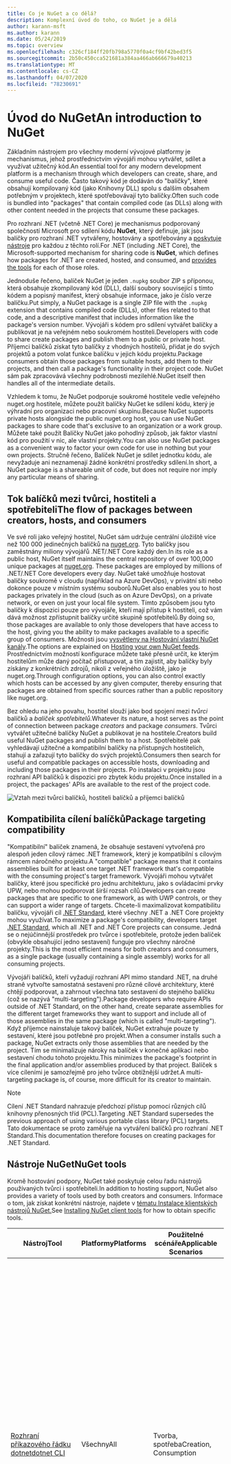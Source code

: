 ```yaml
---
title: Co je NuGet a co dělá?
description: Komplexní úvod do toho, co NuGet je a dělá
author: karann-msft
ms.author: karann
ms.date: 05/24/2019
ms.topic: overview
ms.openlocfilehash: c326cf184ff20fb798a5770f0a4cf9bf42bed3f5
ms.sourcegitcommit: 2b50c450cca521681a384aa466ab666679a40213
ms.translationtype: MT
ms.contentlocale: cs-CZ
ms.lasthandoff: 04/07/2020
ms.locfileid: "78230691"
---
```

# <a name="an-introduction-to-nuget"></a><span data-ttu-id="6b2f4-103">Úvod do NuGet</span><span class="sxs-lookup"><span data-stu-id="6b2f4-103">An introduction to NuGet</span></span>

<span data-ttu-id="6b2f4-104">Základním nástrojem pro všechny moderní vývojové platformy je mechanismus, jehož prostřednictvím vývojáři mohou vytvářet, sdílet a využívat užitečný kód.</span><span class="sxs-lookup"><span data-stu-id="6b2f4-104">An essential tool for any modern development platform is a mechanism through which developers can create, share, and consume useful code.</span></span> <span data-ttu-id="6b2f4-105">Často takový kód je dodáván do "balíčky", které obsahují kompilovaný kód (jako Knihovny DLL) spolu s dalším obsahem potřebným v projektech, které spotřebovávají tyto balíčky.</span><span class="sxs-lookup"><span data-stu-id="6b2f4-105">Often such code is bundled into "packages" that contain compiled code (as DLLs) along with other content needed in the projects that consume these packages.</span></span>

<span data-ttu-id="6b2f4-106">Pro rozhraní .NET (včetně .NET Core) je mechanismus podporovaný společností Microsoft pro sdílení kódu **NuGet**, který definuje, jak jsou balíčky pro rozhraní .NET vytvářeny, hostovány a spotřebovány a [poskytuje nástroje](install-nuget-client-tools.md) pro každou z těchto rolí.</span><span class="sxs-lookup"><span data-stu-id="6b2f4-106">For .NET (including .NET Core), the Microsoft-supported mechanism for sharing code is **NuGet**, which defines how packages for .NET are created, hosted, and consumed, and [provides the tools](install-nuget-client-tools.md) for each of those roles.</span></span>

<span data-ttu-id="6b2f4-107">Jednoduše řečeno, balíček NuGet je jeden `.nupkg` soubor ZIP s příponou, která obsahuje zkompilovaný kód (DLL), další soubory související s tímto kódem a popisný manifest, který obsahuje informace, jako je číslo verze balíčku.</span><span class="sxs-lookup"><span data-stu-id="6b2f4-107">Put simply, a NuGet package is a single ZIP file with the `.nupkg` extension that contains compiled code (DLLs), other files related to that code, and a descriptive manifest that includes information like the package's version number.</span></span> <span data-ttu-id="6b2f4-108">Vývojáři s kódem pro sdílení vytvářet balíčky a publikovat je na veřejném nebo soukromém hostiteli.</span><span class="sxs-lookup"><span data-stu-id="6b2f4-108">Developers with code to share create packages and publish them to a public or private host.</span></span> <span data-ttu-id="6b2f4-109">Příjemci balíčků získat tyto balíčky z vhodných hostitelů, přidat je do svých projektů a potom volat funkce balíčku v jejich kódu projektu.</span><span class="sxs-lookup"><span data-stu-id="6b2f4-109">Package consumers obtain those packages from suitable hosts, add them to their projects, and then call a package's functionality in their project code.</span></span> <span data-ttu-id="6b2f4-110">NuGet sám pak zpracovává všechny podrobnosti mezilehlé.</span><span class="sxs-lookup"><span data-stu-id="6b2f4-110">NuGet itself then handles all of the intermediate details.</span></span>

<span data-ttu-id="6b2f4-111">Vzhledem k tomu, že NuGet podporuje soukromé hostitele vedle veřejného nuget.org hostitele, můžete použít balíčky NuGet ke sdílení kódu, který je výhradní pro organizaci nebo pracovní skupinu.</span><span class="sxs-lookup"><span data-stu-id="6b2f4-111">Because NuGet supports private hosts alongside the public nuget.org host, you can use NuGet packages to share code that's exclusive to an organization or a work group.</span></span> <span data-ttu-id="6b2f4-112">Můžete také použít Balíčky NuGet jako pohodlný způsob, jak faktor vlastní kód pro použití v nic, ale vlastní projekty.</span><span class="sxs-lookup"><span data-stu-id="6b2f4-112">You can also use NuGet packages as a convenient way to factor your own code for use in nothing but your own projects.</span></span> <span data-ttu-id="6b2f4-113">Stručně řečeno, Balíček NuGet je sdílet jednotku kódu, ale nevyžaduje ani neznamenají žádné konkrétní prostředky sdílení.</span><span class="sxs-lookup"><span data-stu-id="6b2f4-113">In short, a NuGet package is a shareable unit of code, but does not require nor imply any particular means of sharing.</span></span>

## <a name="the-flow-of-packages-between-creators-hosts-and-consumers"></a><span data-ttu-id="6b2f4-114">Tok balíčků mezi tvůrci, hostiteli a spotřebiteli</span><span class="sxs-lookup"><span data-stu-id="6b2f4-114">The flow of packages between creators, hosts, and consumers</span></span>

<span data-ttu-id="6b2f4-115">Ve své roli jako veřejný hostitel, NuGet sám udržuje centrální úložiště více než 100 000 jedinečných balíčků na [nuget.org](https://www.nuget.org). Tyto balíčky jsou zaměstnány miliony vývojářů .NET/.NET Core každý den.</span><span class="sxs-lookup"><span data-stu-id="6b2f4-115">In its role as a public host, NuGet itself maintains the central repository of over 100,000 unique packages at [nuget.org](https://www.nuget.org). These packages are employed by millions of .NET/.NET Core developers every day.</span></span> <span data-ttu-id="6b2f4-116">NuGet také umožňuje hostovat balíčky soukromě v cloudu (například na Azure DevOps), v privátní síti nebo dokonce pouze v místním systému souborů.</span><span class="sxs-lookup"><span data-stu-id="6b2f4-116">NuGet also enables you to host packages privately in the cloud (such as on Azure DevOps), on a private network, or even on just your local file system.</span></span> <span data-ttu-id="6b2f4-117">Tímto způsobem jsou tyto balíčky k dispozici pouze pro vývojáře, kteří mají přístup k hostiteli, což vám dává možnost zpřístupnit balíčky určité skupině spotřebitelů.</span><span class="sxs-lookup"><span data-stu-id="6b2f4-117">By doing so, those packages are available to only those developers that have access to the host, giving you the ability to make packages available to a specific group of consumers.</span></span> <span data-ttu-id="6b2f4-118">Možnosti jsou [vysvětleny na Hostování vlastní NuGet kanály](hosting-packages/overview.md).</span><span class="sxs-lookup"><span data-stu-id="6b2f4-118">The options are explained on [Hosting your own NuGet feeds](hosting-packages/overview.md).</span></span> <span data-ttu-id="6b2f4-119">Prostřednictvím možností konfigurace můžete také přesně určit, ke kterým hostitelům může daný počítač přistupovat, a tím zajistit, aby balíčky byly získány z konkrétních zdrojů, nikoli z veřejného úložiště, jako je nuget.org.</span><span class="sxs-lookup"><span data-stu-id="6b2f4-119">Through configuration options, you can also control exactly which hosts can be accessed by any given computer, thereby ensuring that packages are obtained from specific sources rather than a public repository like nuget.org.</span></span>

<span data-ttu-id="6b2f4-120">Bez ohledu na jeho povahu, hostitel slouží jako bod spojení mezi *tvůrci* balíčků a *balíček spotřebitelů*.</span><span class="sxs-lookup"><span data-stu-id="6b2f4-120">Whatever its nature, a host serves as the point of connection between package *creators* and package *consumers*.</span></span> <span data-ttu-id="6b2f4-121">Tvůrci vytvářet užitečné balíčky NuGet a publikovat je na hostitele.</span><span class="sxs-lookup"><span data-stu-id="6b2f4-121">Creators build useful NuGet packages and publish them to a host.</span></span> <span data-ttu-id="6b2f4-122">Spotřebitelé pak vyhledávají užitečné a kompatibilní balíčky na přístupných hostitelích, stahují a zařazují tyto balíčky do svých projektů.</span><span class="sxs-lookup"><span data-stu-id="6b2f4-122">Consumers then search for useful and compatible packages on accessible hosts, downloading and including those packages in their projects.</span></span> <span data-ttu-id="6b2f4-123">Po instalaci v projektu jsou rozhraní API balíčků k dispozici pro zbytek kódu projektu.</span><span class="sxs-lookup"><span data-stu-id="6b2f4-123">Once installed in a project, the packages' APIs are available to the rest of the project code.</span></span>

![Vztah mezi tvůrci balíčků, hostiteli balíčků a příjemci balíčků](media/nuget-roles.png)

## <a name="package-targeting-compatibility"></a><span data-ttu-id="6b2f4-125">Kompatibilita cílení balíčků</span><span class="sxs-lookup"><span data-stu-id="6b2f4-125">Package targeting compatibility</span></span>

<span data-ttu-id="6b2f4-126">"Kompatibilní" balíček znamená, že obsahuje sestavení vytvořená pro alespoň jeden cílový rámec .NET framework, který je kompatibilní s cílovým rámcem náročného projektu.</span><span class="sxs-lookup"><span data-stu-id="6b2f4-126">A "compatible" package means that it contains assemblies built for at least one target .NET framework that's compatible with the consuming project's target framework.</span></span> <span data-ttu-id="6b2f4-127">Vývojáři mohou vytvářet balíčky, které jsou specifické pro jednu architekturu, jako s ovládacími prvky UPW, nebo mohou podporovat širší rozsah cílů.</span><span class="sxs-lookup"><span data-stu-id="6b2f4-127">Developers can create packages that are specific to one framework, as with UWP controls, or they can support a wider range of targets.</span></span> <span data-ttu-id="6b2f4-128">Chcete-li maximalizovat kompatibilitu balíčku, vývojáři cíl [.NET Standard](/dotnet/standard/net-standard), které všechny .NET a .NET Core projekty mohou využívat.</span><span class="sxs-lookup"><span data-stu-id="6b2f4-128">To maximize a package's compatibility, developers target [.NET Standard](/dotnet/standard/net-standard), which all .NET and .NET Core projects can consume.</span></span> <span data-ttu-id="6b2f4-129">Jedná se o nejúčinnější prostředek pro tvůrce i spotřebitele, protože jeden balíček (obvykle obsahující jedno sestavení) funguje pro všechny náročné projekty.</span><span class="sxs-lookup"><span data-stu-id="6b2f4-129">This is the most efficient means for both creators and consumers, as a single package (usually containing a single assembly) works for all consuming projects.</span></span>

<span data-ttu-id="6b2f4-130">Vývojáři balíčků, kteří vyžadují rozhraní API mimo standard .NET, na druhé straně vytvořte samostatná sestavení pro různé cílové architektury, které chtějí podporovat, a zahrnout všechna tato sestavení do stejného balíčku (což se nazývá "multi-targeting").</span><span class="sxs-lookup"><span data-stu-id="6b2f4-130">Package developers who require APIs outside of .NET Standard, on the other hand, create separate assemblies for the different target frameworks they want to support and include all of those assemblies in the same package (which is called "multi-targeting").</span></span> <span data-ttu-id="6b2f4-131">Když příjemce nainstaluje takový balíček, NuGet extrahuje pouze ty sestavení, které jsou potřebné pro projekt.</span><span class="sxs-lookup"><span data-stu-id="6b2f4-131">When a consumer installs such a package, NuGet extracts only those assemblies that are needed by the project.</span></span> <span data-ttu-id="6b2f4-132">Tím se minimalizuje nároky na balíček v konečné aplikaci nebo sestavení chodu tohoto projektu.</span><span class="sxs-lookup"><span data-stu-id="6b2f4-132">This minimizes the package's footprint in the final application and/or assemblies produced by that project.</span></span> <span data-ttu-id="6b2f4-133">Balíček s více cíleními je samozřejmě pro jeho tvůrce obtížnější udržet.</span><span class="sxs-lookup"><span data-stu-id="6b2f4-133">A multi-targeting package is, of course, more difficult for its creator to maintain.</span></span>

> [!Note]
> <span data-ttu-id="6b2f4-134">Cílení .NET Standard nahrazuje předchozí přístup pomocí různých cílů knihovny přenosných tříd (PCL).</span><span class="sxs-lookup"><span data-stu-id="6b2f4-134">Targeting .NET Standard supersedes the previous approach of using various portable class library (PCL) targets.</span></span> <span data-ttu-id="6b2f4-135">Tato dokumentace se proto zaměřuje na vytváření balíčků pro rozhraní .NET Standard.</span><span class="sxs-lookup"><span data-stu-id="6b2f4-135">This documentation therefore focuses on creating packages for .NET Standard.</span></span>

## <a name="nuget-tools"></a><span data-ttu-id="6b2f4-136">Nástroje NuGet</span><span class="sxs-lookup"><span data-stu-id="6b2f4-136">NuGet tools</span></span>

<span data-ttu-id="6b2f4-137">Kromě hostování podpory, NuGet také poskytuje celou řadu nástrojů používaných tvůrci i spotřebiteli.</span><span class="sxs-lookup"><span data-stu-id="6b2f4-137">In addition to hosting support, NuGet also provides a variety of tools used by both creators and consumers.</span></span> <span data-ttu-id="6b2f4-138">Informace o tom, jak získat konkrétní nástroje, najdete v [tématu Instalace klientských nástrojů NuGet.](install-nuget-client-tools.md)</span><span class="sxs-lookup"><span data-stu-id="6b2f4-138">See [Installing NuGet client tools](install-nuget-client-tools.md) for how to obtain specific tools.</span></span>

| <span data-ttu-id="6b2f4-139">Nástroj</span><span class="sxs-lookup"><span data-stu-id="6b2f4-139">Tool</span></span> | <span data-ttu-id="6b2f4-140">Platformy</span><span class="sxs-lookup"><span data-stu-id="6b2f4-140">Platforms</span></span> | <span data-ttu-id="6b2f4-141">Použitelné scénáře</span><span class="sxs-lookup"><span data-stu-id="6b2f4-141">Applicable Scenarios</span></span> | <span data-ttu-id="6b2f4-142">Popis</span><span class="sxs-lookup"><span data-stu-id="6b2f4-142">Description</span></span> |
| --- | --- | --- | --- |
| [<span data-ttu-id="6b2f4-143">Rozhraní příkazového řádku dotnet</span><span class="sxs-lookup"><span data-stu-id="6b2f4-143">dotnet CLI</span></span>](consume-packages/install-use-packages-dotnet-cli.md) | <span data-ttu-id="6b2f4-144">Všechny</span><span class="sxs-lookup"><span data-stu-id="6b2f4-144">All</span></span> | <span data-ttu-id="6b2f4-145">Tvorba, spotřeba</span><span class="sxs-lookup"><span data-stu-id="6b2f4-145">Creation, Consumption</span></span> | <span data-ttu-id="6b2f4-146">Nástroj rozhraní CLI pro knihovny .NET Core a .NET Standard a pro projekty ve stylu sady SDK, které cílí na rozhraní .NET Framework (viz [atribut SDK).](/dotnet/core/tools/csproj#additions)</span><span class="sxs-lookup"><span data-stu-id="6b2f4-146">CLI tool for .NET Core and .NET Standard libraries, and for SDK-style projects that target .NET Framework (see [SDK attribute](/dotnet/core/tools/csproj#additions)).</span></span> <span data-ttu-id="6b2f4-147">Poskytuje určité funkce rozhraní NGet CLI přímo v rámci řetězce nástrojů .NET Core.</span><span class="sxs-lookup"><span data-stu-id="6b2f4-147">Provides certain NuGet CLI capabilities directly within the .NET Core tool chain.</span></span> <span data-ttu-id="6b2f4-148">Stejně `nuget.exe` jako u rozhraní se kontinua, rozhraní se kontinuu dotnet CLI nepracuje s projekty sady Visual Studio.</span><span class="sxs-lookup"><span data-stu-id="6b2f4-148">As with the `nuget.exe` CLI, the dotnet CLI does not interact with Visual Studio projects.</span></span> |
| [<span data-ttu-id="6b2f4-149">Rozhraní příkazového řádku nuget.exe</span><span class="sxs-lookup"><span data-stu-id="6b2f4-149">nuget.exe CLI</span></span>](consume-packages/install-use-packages-nuget-cli.md) | <span data-ttu-id="6b2f4-150">Všechny</span><span class="sxs-lookup"><span data-stu-id="6b2f4-150">All</span></span> | <span data-ttu-id="6b2f4-151">Tvorba, spotřeba</span><span class="sxs-lookup"><span data-stu-id="6b2f4-151">Creation, Consumption</span></span> | <span data-ttu-id="6b2f4-152">Nástroj rozhraní CLI pro knihovny rozhraní .NET Framework a projekty, které nejsou ve stylu sady SDK a které cílí na knihovny .NET Standard.</span><span class="sxs-lookup"><span data-stu-id="6b2f4-152">CLI tool for .NET Framework libraries and non-SDK-style projects that target .NET Standard libraries.</span></span> <span data-ttu-id="6b2f4-153">Poskytuje všechny funkce NuGet, s některými příkazy, které se vztahují konkrétně na tvůrce balíčků, některé platí pouze pro spotřebitele a jiné platí pro oba.</span><span class="sxs-lookup"><span data-stu-id="6b2f4-153">Provides all NuGet capabilities, with some commands applying specifically to package creators, some applying only to consumers, and others applying to both.</span></span> <span data-ttu-id="6b2f4-154">Například tvůrci balíčků `nuget pack` používají příkaz k vytvoření balíčku z různých sestavení `nuget install` a souvisejících souborů, spotřebitelé balíčků `nuget config` používají k zahrnutí balíčků do složky projektu a všichni používají k nastavení konfiguračních proměnných NuGet.</span><span class="sxs-lookup"><span data-stu-id="6b2f4-154">For example, package creators use the `nuget pack` command to create a package from various assemblies and related files, package consumers use `nuget install` to include packages in a project folder, and everyone uses `nuget config` to set NuGet configuration variables.</span></span> <span data-ttu-id="6b2f4-155">Jako nástroj bez ohledu na platformu NuGet CLI nepracuje s projekty sady Visual Studio.</span><span class="sxs-lookup"><span data-stu-id="6b2f4-155">As a platform-agnostic tool, the NuGet CLI does not interact with Visual Studio projects.</span></span> |
| [<span data-ttu-id="6b2f4-156">Konzola Správce balíčků</span><span class="sxs-lookup"><span data-stu-id="6b2f4-156">Package Manager Console</span></span>](consume-packages/install-use-packages-powershell.md) | <span data-ttu-id="6b2f4-157">Visual Studio ve Windows</span><span class="sxs-lookup"><span data-stu-id="6b2f4-157">Visual Studio on Windows</span></span> | <span data-ttu-id="6b2f4-158">Využití</span><span class="sxs-lookup"><span data-stu-id="6b2f4-158">Consumption</span></span> | <span data-ttu-id="6b2f4-159">Poskytuje [příkazy prostředí PowerShell](reference/Powershell-Reference.md) pro instalaci a správu balíčků v projektech sady Visual Studio.</span><span class="sxs-lookup"><span data-stu-id="6b2f4-159">Provides [PowerShell commands](reference/Powershell-Reference.md) for installing and managing packages in Visual Studio projects.</span></span> |
| [<span data-ttu-id="6b2f4-160">Uživatelské rozhraní Správce balíčků</span><span class="sxs-lookup"><span data-stu-id="6b2f4-160">Package Manager UI</span></span>](consume-packages/install-use-packages-visual-studio.md) | <span data-ttu-id="6b2f4-161">Visual Studio ve Windows</span><span class="sxs-lookup"><span data-stu-id="6b2f4-161">Visual Studio on Windows</span></span> | <span data-ttu-id="6b2f4-162">Využití</span><span class="sxs-lookup"><span data-stu-id="6b2f4-162">Consumption</span></span> | <span data-ttu-id="6b2f4-163">Poskytuje snadno použitelné unové pole pro instalaci a správu balíčků v projektech sady Visual Studio.</span><span class="sxs-lookup"><span data-stu-id="6b2f4-163">Provides an easy-to-use UI for installing and managing packages in Visual Studio projects.</span></span> |
| [<span data-ttu-id="6b2f4-164">Správa nugetu ui</span><span class="sxs-lookup"><span data-stu-id="6b2f4-164">Manage NuGet UI</span></span>](/visualstudio/mac/nuget-walkthrough) | <span data-ttu-id="6b2f4-165">Visual Studio for Mac</span><span class="sxs-lookup"><span data-stu-id="6b2f4-165">Visual Studio for Mac</span></span> | <span data-ttu-id="6b2f4-166">Využití</span><span class="sxs-lookup"><span data-stu-id="6b2f4-166">Consumption</span></span> | <span data-ttu-id="6b2f4-167">Poskytněte snadno použitelné ui pro instalaci a správu balíčků v projektech Visual Studia for Mac.</span><span class="sxs-lookup"><span data-stu-id="6b2f4-167">Provide an easy-to-use UI for installing and managing packages in Visual Studio for Mac projects.</span></span> |
| [<span data-ttu-id="6b2f4-168">MSBuild</span><span class="sxs-lookup"><span data-stu-id="6b2f4-168">MSBuild</span></span>](reference/msbuild-targets.md) | <span data-ttu-id="6b2f4-169">Windows</span><span class="sxs-lookup"><span data-stu-id="6b2f4-169">Windows</span></span> | <span data-ttu-id="6b2f4-170">Tvorba, spotřeba</span><span class="sxs-lookup"><span data-stu-id="6b2f4-170">Creation, Consumption</span></span> | <span data-ttu-id="6b2f4-171">Poskytuje možnost vytvářet balíčky a obnovovat balíčky používané v projektu přímo prostřednictvím řetězce nástrojů MSBuild.</span><span class="sxs-lookup"><span data-stu-id="6b2f4-171">Provides the ability to create packages and restore packages used in a project directly through the MSBuild tool chain.</span></span> |

<span data-ttu-id="6b2f4-172">Jak můžete vidět, nástroje NuGet, se kterými pracujete, do značné míry závisí na tom, jestli vytváříte, konzumujete nebo publikujete balíčky, a na platformě, na které pracujete.</span><span class="sxs-lookup"><span data-stu-id="6b2f4-172">As you can see, the NuGet tools you work with depend greatly on whether you're creating, consuming, or publishing packages, and the platform on which you're working.</span></span> <span data-ttu-id="6b2f4-173">Tvůrce balíčků jsou obvykle také spotřebitelé, protože sestavení na vrcholu funkce, která existuje v jiných balíčcích NuGet.</span><span class="sxs-lookup"><span data-stu-id="6b2f4-173">Package creators are typically also consumers, as they build on top of functionality that exists in other NuGet packages.</span></span> <span data-ttu-id="6b2f4-174">A tyto balíčky, samozřejmě, může zase záviset na dalších.</span><span class="sxs-lookup"><span data-stu-id="6b2f4-174">And those packages, of course, may in turn depend on still others.</span></span>

<span data-ttu-id="6b2f4-175">Další informace získáte od článků [pro vytvoření balíčku](create-packages/Overview-and-Workflow.md) a [pracovního postupu spotřebou balíčků.](consume-packages/Overview-and-Workflow.md)</span><span class="sxs-lookup"><span data-stu-id="6b2f4-175">For more information, start with the [Package creation workflow](create-packages/Overview-and-Workflow.md) and [Package consumption workflow](consume-packages/Overview-and-Workflow.md) articles.</span></span>

## <a name="managing-dependencies"></a><span data-ttu-id="6b2f4-176">Správa závislostí</span><span class="sxs-lookup"><span data-stu-id="6b2f4-176">Managing dependencies</span></span>

<span data-ttu-id="6b2f4-177">Schopnost snadno stavět na práci ostatních je jednou z nejvýkonnějších funkcí systému správy balíčků.</span><span class="sxs-lookup"><span data-stu-id="6b2f4-177">The ability to easily build on the work of others is one of most powerful features of a package management system.</span></span> <span data-ttu-id="6b2f4-178">V souladu s tím, hodně z toho, co NuGet dělá je správa stromu závislostí nebo "graf" jménem projektu.</span><span class="sxs-lookup"><span data-stu-id="6b2f4-178">Accordingly, much of what NuGet does is managing that dependency tree or "graph" on behalf of a project.</span></span> <span data-ttu-id="6b2f4-179">Jednoduše řečeno, stačí se zabývat těmi balíčky, které přímo používáte v projektu.</span><span class="sxs-lookup"><span data-stu-id="6b2f4-179">Simply said, you need only concern yourself with those packages that you're directly using in a project.</span></span> <span data-ttu-id="6b2f4-180">Pokud některý z těchto balíčků sami využívat jiné balíčky (což může zase využívat další), NuGet se postará o všechny tyto závislosti nižší úrovně.</span><span class="sxs-lookup"><span data-stu-id="6b2f4-180">If any of those packages themselves consume other packages (which can, in turn, consume still others), NuGet takes care of all those down-level dependencies.</span></span>

<span data-ttu-id="6b2f4-181">Následující obrázek znázorňuje projekt, který závisí na pěti balíčcích, které zase závisí na řadě dalších.</span><span class="sxs-lookup"><span data-stu-id="6b2f4-181">The following image shows a project that depends on five packages, which in turn depend on a number of others.</span></span>

![Příklad nugetového grafu závislostí pro projekt .NET](media/dependency-graph.png)

<span data-ttu-id="6b2f4-183">Všimněte si, že některé balíčky se zobrazí vícekrát v grafu závislostí.</span><span class="sxs-lookup"><span data-stu-id="6b2f4-183">Notice that some packages appear multiple times in the dependency graph.</span></span> <span data-ttu-id="6b2f4-184">Například existují tři různí příjemci balíčku B a každý spotřebitel může také zadat jinou verzi pro tento balíček (není zobrazeno).</span><span class="sxs-lookup"><span data-stu-id="6b2f4-184">For example, there are three different consumers of package B, and each consumer might also specify a different version for that package (not shown).</span></span> <span data-ttu-id="6b2f4-185">To je běžný jev, zejména pro široce používané balíčky.</span><span class="sxs-lookup"><span data-stu-id="6b2f4-185">This is a common occurrence, especially for widely-used packages.</span></span> <span data-ttu-id="6b2f4-186">NuGet naštěstí provádí všechny tvrdé práce přesně určit, která verze balíčku B splňuje všechny spotřebitele.</span><span class="sxs-lookup"><span data-stu-id="6b2f4-186">NuGet fortunately does all the hard work to determine exactly which version of package B satisfies all consumers.</span></span> <span data-ttu-id="6b2f4-187">NuGet pak dělá totéž pro všechny ostatní balíčky, bez ohledu na to, jak hluboko závislost grafu.</span><span class="sxs-lookup"><span data-stu-id="6b2f4-187">NuGet then does the same for all other packages, no matter how deep the dependency graph.</span></span>

<span data-ttu-id="6b2f4-188">Další podrobnosti o tom, jak NuGet provádí tuto službu, naleznete [v tématu Překlad závislostí](concepts/dependency-resolution.md).</span><span class="sxs-lookup"><span data-stu-id="6b2f4-188">For more details on how NuGet performs this service, see [Dependency resolution](concepts/dependency-resolution.md).</span></span>

## <a name="tracking-references-and-restoring-packages"></a><span data-ttu-id="6b2f4-189">Sledování odkazů a obnovení balíčků</span><span class="sxs-lookup"><span data-stu-id="6b2f4-189">Tracking references and restoring packages</span></span>

<span data-ttu-id="6b2f4-190">Vzhledem k tomu, že projekty lze snadno pohybovat mezi vývojářské počítače, úložiště správy zdrojového kódu, sestavení serverů a tak dále, je velmi nepraktické zachovat binární sestavení balíčků NuGet přímo vázána na projekt.</span><span class="sxs-lookup"><span data-stu-id="6b2f4-190">Because projects can easily move between developer computers, source control repositories, build servers, and so forth, it's highly impractical to keep the binary assemblies of NuGet packages directly bound to a project.</span></span> <span data-ttu-id="6b2f4-191">Tím by se každá kopie projektu zbytečně nafoukla (a tím i plýtvání prostorem v úložištích správy zdrojového kódu).</span><span class="sxs-lookup"><span data-stu-id="6b2f4-191">Doing so would make each copy of the project unnecessarily bloated (and thereby waste space in source control repositories).</span></span> <span data-ttu-id="6b2f4-192">To by také velmi obtížné aktualizovat binární soubory balíčku na novější verze jako aktualizace by musely být použity ve všech kopiích projektu.</span><span class="sxs-lookup"><span data-stu-id="6b2f4-192">It would also make it very difficult to update package binaries to newer versions as updates would have to be applied across all copies of the project.</span></span>

<span data-ttu-id="6b2f4-193">NuGet místo toho udržuje jednoduchý referenční seznam balíčků, na kterých závisí projekt, včetně závislostí na nejvyšší i nižší úrovni.</span><span class="sxs-lookup"><span data-stu-id="6b2f4-193">NuGet instead maintains a simple reference list of the packages upon which a project depends, including both top-level and down-level dependencies.</span></span> <span data-ttu-id="6b2f4-194">To znamená, že při každé instalaci balíčku z některého hostitele do projektu, NuGet zaznamenává identifikátor balíčku a číslo verze v seznamu odkazů.</span><span class="sxs-lookup"><span data-stu-id="6b2f4-194">That is, whenever you install a package from some host into a project, NuGet records the package identifier and version number in the reference list.</span></span> <span data-ttu-id="6b2f4-195">(Odinstalování balíčku, samozřejmě, odstraní ze seznamu.) NuGet pak poskytuje prostředky k obnovení všech odkazovaných balíčků na vyžádání, jak je popsáno na [package restore](consume-packages/package-restore.md).</span><span class="sxs-lookup"><span data-stu-id="6b2f4-195">(Uninstalling a package, of course, removes it from the list.) NuGet then provides a means to restore all referenced packages upon request, as described on [Package restore](consume-packages/package-restore.md).</span></span>

![Seznam odkazů NuGet je vytvořen při instalaci balíčku a lze jej použít k obnovení balíčků jinde](media/nuget-restore.png)

<span data-ttu-id="6b2f4-197">Pouze seznam odkazů NuGet pak můžete&mdash;přeinstalovat, který *je, obnovit*&mdash;všechny tyto balíčky z veřejných nebo soukromých hostitelů v pozdější době.</span><span class="sxs-lookup"><span data-stu-id="6b2f4-197">With only the reference list, NuGet can then reinstall&mdash;that is, *restore*&mdash;all of those packages from public and/or private hosts at any later time.</span></span> <span data-ttu-id="6b2f4-198">Při posunutí projektu ke správě zdrojového kódu nebo jeho sdílení jiným způsobem zahrnete pouze seznam odkazů a vyloučíte všechny binární soubory balíčků (viz [Balíčky a správa zdrojového kódu](consume-packages/packages-and-source-control.md).)</span><span class="sxs-lookup"><span data-stu-id="6b2f4-198">When committing a project to source control, or sharing it in some other way, you include only the reference list and exclude any package binaries (see [Packages and source control](consume-packages/packages-and-source-control.md).)</span></span>

<span data-ttu-id="6b2f4-199">Počítač, který obdrží projekt, jako je například sestavení serveru získání kopie projektu jako součást systému automatického nasazení, jednoduše požádá NuGet obnovit závislosti, kdykoli jsou potřeba.</span><span class="sxs-lookup"><span data-stu-id="6b2f4-199">The computer that receives a project, such as a build server obtaining a copy of the project as part of an automated deployment system, simply asks NuGet to restore dependencies whenever they're needed.</span></span> <span data-ttu-id="6b2f4-200">Sestavení systémů, jako je Azure DevOps poskytují "NuGet obnovení" kroky pro tento přesný účel.</span><span class="sxs-lookup"><span data-stu-id="6b2f4-200">Build systems like Azure DevOps provide "NuGet restore" steps for this exact purpose.</span></span> <span data-ttu-id="6b2f4-201">Podobně když vývojáři získat kopii projektu (jako při klonování úložiště), `nuget restore` mohou vyvolat příkaz `dotnet restore` jako (NuGet CLI), (dotnet CLI) nebo `Install-Package` (Konzola správce balíčků) získat všechny potřebné balíčky.</span><span class="sxs-lookup"><span data-stu-id="6b2f4-201">Similarly, when developers obtain a copy of a project (as when cloning a repository), they can invoke command like `nuget restore` (NuGet CLI), `dotnet restore` (dotnet CLI), or `Install-Package` (Package Manager Console) to obtain all the necessary packages.</span></span> <span data-ttu-id="6b2f4-202">Visual Studio, pro jeho část automaticky obnoví balíčky při vytváření projektu (za předpokladu, že automatické obnovení je povoleno, jak je popsáno na [obnovení balíčku).](consume-packages/package-restore.md)</span><span class="sxs-lookup"><span data-stu-id="6b2f4-202">Visual Studio, for its part, automatically restores packages when building a project (provided that automatic restore is enabled, as described on [Package restore](consume-packages/package-restore.md)).</span></span>

<span data-ttu-id="6b2f4-203">Je zřejmé, že primární role NuGet, pokud se jedná o vývojáře, udržuje tento seznam odkazů jménem vašeho projektu a poskytuje prostředky k efektivnímu obnovení (a aktualizaci) těchto odkazovaných balíčků.</span><span class="sxs-lookup"><span data-stu-id="6b2f4-203">Clearly, then, NuGet's primary role where developers are concerned is maintaining that reference list on behalf of your project and providing the means to efficiently restore (and update) those referenced packages.</span></span> <span data-ttu-id="6b2f4-204">Tento seznam je udržován v jednom ze dvou *formátů správy balíčků*, jak se nazývají:</span><span class="sxs-lookup"><span data-stu-id="6b2f4-204">This list is maintained in one of two *package management formats*, as they're called:</span></span>

- <span data-ttu-id="6b2f4-205">[PackageReference](consume-packages/package-references-in-project-files.md) (nebo "odkazy na balíčky v souborech projektu") | *(NuGet 4,0+)* Udržuje seznam závislostí nejvyšší úrovně projektu přímo v souboru projektu, takže není potřeba žádný samostatný soubor.</span><span class="sxs-lookup"><span data-stu-id="6b2f4-205">[PackageReference](consume-packages/package-references-in-project-files.md) (or "package references in project files") | *(NuGet 4.0+)* Maintains a list of a project's top-level dependencies directly within the project file, so no separate file is needed.</span></span> <span data-ttu-id="6b2f4-206">Přidružený soubor `obj/project.assets.json`, je dynamicky generován pro správu grafu celkových závislostí balíčků, které projekt používá spolu se všemi závislostmi nižší úrovně.</span><span class="sxs-lookup"><span data-stu-id="6b2f4-206">An associated file, `obj/project.assets.json`, is dynamically generated to manage the overall dependency graph of the packages that a project uses along with all down-level dependencies.</span></span> <span data-ttu-id="6b2f4-207">PackageReference je vždy používán projekty .NET Core.</span><span class="sxs-lookup"><span data-stu-id="6b2f4-207">PackageReference is always used by .NET Core projects.</span></span>

- <span data-ttu-id="6b2f4-208">[`packages.config`](reference/packages-config.md): *(NuGet 1.0+)* Soubor XML, který udržuje plochý seznam všech závislostí v projektu, včetně závislostí jiných nainstalovaných balíčků.</span><span class="sxs-lookup"><span data-stu-id="6b2f4-208">[`packages.config`](reference/packages-config.md): *(NuGet 1.0+)* An XML file that maintains a flat list of all dependencies in the project, including the dependencies of other installed packages.</span></span> <span data-ttu-id="6b2f4-209">Nainstalované nebo obnovené balíčky `packages` jsou uloženy ve složce.</span><span class="sxs-lookup"><span data-stu-id="6b2f4-209">Installed or restored packages are stored in a `packages` folder.</span></span>

<span data-ttu-id="6b2f4-210">Formát správy balíčků se používá v daném projektu závisí na typu projektu a dostupné verze NuGet (a/nebo Visual Studio).</span><span class="sxs-lookup"><span data-stu-id="6b2f4-210">Which package management format is employed in any given project depends on the project type, and the available version of NuGet (and/or Visual Studio).</span></span> <span data-ttu-id="6b2f4-211">Chcete-li zkontrolovat, jaký formát `packages.config` se používá, jednoduše se podívejte do kořenového adresáře projektu po instalaci prvního balíčku.</span><span class="sxs-lookup"><span data-stu-id="6b2f4-211">To check what format is being used, simply look for `packages.config` in the project root after installing your first package.</span></span> <span data-ttu-id="6b2f4-212">Pokud tento soubor nemáte, vyhledejte v souboru \<projektu\> přímo element PackageReference.</span><span class="sxs-lookup"><span data-stu-id="6b2f4-212">If you don't have that file, look in the project file directly for a \<PackageReference\> element.</span></span>

<span data-ttu-id="6b2f4-213">Pokud máte na výběr, doporučujeme použít PackageReference.</span><span class="sxs-lookup"><span data-stu-id="6b2f4-213">When you have a choice, we recommend using PackageReference.</span></span> <span data-ttu-id="6b2f4-214">`packages.config`je udržována pro starší účely a již není v aktivním vývoji.</span><span class="sxs-lookup"><span data-stu-id="6b2f4-214">`packages.config` is maintained for legacy purposes and is no longer under active development.</span></span>

> [!Tip]
> <span data-ttu-id="6b2f4-215">Různé `nuget.exe` příkazy příkazu `nuget install`příkazu příkazu příkazu příkazu , jako je například , nepřidávají balíček automaticky do seznamu odkazů.</span><span class="sxs-lookup"><span data-stu-id="6b2f4-215">Various `nuget.exe` CLI commands, like `nuget install`, do not automatically add the package to the reference list.</span></span> <span data-ttu-id="6b2f4-216">Seznam je aktualizován při instalaci balíčku se Správcem balíčků sady Visual `dotnet.exe` Studio (UI nebo Console) a s cli.</span><span class="sxs-lookup"><span data-stu-id="6b2f4-216">The list is updated when installing a package with the Visual Studio Package Manager (UI or Console), and with `dotnet.exe` CLI.</span></span>

## <a name="what-else-does-nuget-do"></a><span data-ttu-id="6b2f4-217">Co dalšího nuget dělá?</span><span class="sxs-lookup"><span data-stu-id="6b2f4-217">What else does NuGet do?</span></span>

<span data-ttu-id="6b2f4-218">Zatím jste se naučili následující charakteristiky NuGet:</span><span class="sxs-lookup"><span data-stu-id="6b2f4-218">So far you've learned the following characteristics of NuGet:</span></span>

- <span data-ttu-id="6b2f4-219">NuGet poskytuje centrální nuget.org úložiště s podporou pro soukromý hosting.</span><span class="sxs-lookup"><span data-stu-id="6b2f4-219">NuGet provides the central nuget.org repository with support for private hosting.</span></span>
- <span data-ttu-id="6b2f4-220">NuGet poskytuje nástroje, které vývojáři potřebují pro vytváření, publikování a využívání balíčků.</span><span class="sxs-lookup"><span data-stu-id="6b2f4-220">NuGet provides the tools developers need for creating, publishing, and consuming packages.</span></span>
- <span data-ttu-id="6b2f4-221">A co je nejdůležitější, NuGet udržuje referenční seznam balíčků používaných v projektu a schopnost obnovit a aktualizovat tyto balíčky z tohoto seznamu.</span><span class="sxs-lookup"><span data-stu-id="6b2f4-221">Most importantly, NuGet maintains a reference list of packages used in a project and the ability to restore and update those packages from that list.</span></span>

<span data-ttu-id="6b2f4-222">Chcete-li tyto procesy pracovat efektivně, NuGet provede některé optimalizace na pozadí.</span><span class="sxs-lookup"><span data-stu-id="6b2f4-222">To make these processes work efficiently, NuGet does some behind-the-scenes optimizations.</span></span> <span data-ttu-id="6b2f4-223">N. Get zejména spravuje mezipaměť balíčků a složku globálních balíčků pro instalaci a přeinstalaci zástupců.</span><span class="sxs-lookup"><span data-stu-id="6b2f4-223">Most notably, NuGet manages a package cache and a global packages folder to shortcut installation and reinstallation.</span></span> <span data-ttu-id="6b2f4-224">Mezipaměť zabraňuje stahování balíčku, který již byl v počítači nainstalován.</span><span class="sxs-lookup"><span data-stu-id="6b2f4-224">The cache avoids downloading a package that's already been installed on the machine.</span></span> <span data-ttu-id="6b2f4-225">Složka globální balíčky umožňuje více projektů sdílet stejný nainstalovaný balíček, čímž se sníží celkové nároky NuGet v počítači.</span><span class="sxs-lookup"><span data-stu-id="6b2f4-225">The global packages folder allows multiple projects to share the same installed package, thereby reducing NuGet's overall footprint on the computer.</span></span> <span data-ttu-id="6b2f4-226">Složka mezipaměti a globální balíčky jsou také velmi užitečné, když často obnovujete větší počet balíčků, jako na serveru sestavení.</span><span class="sxs-lookup"><span data-stu-id="6b2f4-226">The cache and global packages folder are also very helpful when you're frequently restoring a larger number of packages, as on a build server.</span></span> <span data-ttu-id="6b2f4-227">Další podrobnosti o těchto mechanismech naleznete [v tématu Správa globálních balíčků a složek mezipaměti](consume-packages/managing-the-global-packages-and-cache-folders.md).</span><span class="sxs-lookup"><span data-stu-id="6b2f4-227">For more details on these mechanisms, see [Managing the global packages and cache folders](consume-packages/managing-the-global-packages-and-cache-folders.md).</span></span>

<span data-ttu-id="6b2f4-228">V rámci jednotlivého projektu NuGet spravuje celkový graf závislostí, který opět zahrnuje řešení více odkazů na různé verze stejného balíčku.</span><span class="sxs-lookup"><span data-stu-id="6b2f4-228">Within an individual project, NuGet manages the overall dependency graph, which again includes resolving multiple references to different versions of the same package.</span></span> <span data-ttu-id="6b2f4-229">Je zcela běžné, že projekt má závislost na jednom nebo více balíčcích, které samy o sobě mají stejné závislosti.</span><span class="sxs-lookup"><span data-stu-id="6b2f4-229">It's quite common that a project takes a dependency on one or more packages that themselves have the same dependencies.</span></span> <span data-ttu-id="6b2f4-230">Některé z nejužitečnějších balíčků nástrojů na nuget.org jsou využívány mnoha dalšími balíčky.</span><span class="sxs-lookup"><span data-stu-id="6b2f4-230">Some of the most useful utility packages on nuget.org are employed by many other packages.</span></span> <span data-ttu-id="6b2f4-231">V grafu závislostí pak můžete snadno mít deset různých odkazů na různé verze stejného balíčku.</span><span class="sxs-lookup"><span data-stu-id="6b2f4-231">In the entire dependency graph, then, you could easily have ten different references to different versions of the same package.</span></span> <span data-ttu-id="6b2f4-232">Chcete-li se vyhnout uvedení více verzí tohoto balíčku do samotné aplikace, NuGet seřadí, které jednu verzi lze použít všechny spotřebitele.</span><span class="sxs-lookup"><span data-stu-id="6b2f4-232">To avoid bringing multiple versions of that package into the application itself, NuGet sorts out which single version can be used by all consumers.</span></span> <span data-ttu-id="6b2f4-233">(Další informace naleznete v [tématu Řešení závislostí](concepts/dependency-resolution.md).)</span><span class="sxs-lookup"><span data-stu-id="6b2f4-233">(For more information, see [Dependency Resolution](concepts/dependency-resolution.md).)</span></span>

<span data-ttu-id="6b2f4-234">Kromě toho NuGet udržuje všechny specifikace týkající se struktury balíčků (včetně [lokalizačních](create-packages/creating-localized-packages.md) a [ladicích symbolů)](create-packages/symbol-packages-snupkg.md)a způsobu, jakým jsou [odkazovány](consume-packages/package-references-in-project-files.md) (včetně [rozsahů verzí](concepts/package-versioning.md#version-ranges) a [předběžných verzí](create-packages/prerelease-packages.md).) NuGet také poskytuje různá rozhraní API pro práci s jeho služby programově a poskytuje podporu pro vývojáře, kteří píší rozšíření sady Visual Studio a šablony projektů.</span><span class="sxs-lookup"><span data-stu-id="6b2f4-234">Beyond that, NuGet maintains all the specifications related to how packages are structured (including [localization](create-packages/creating-localized-packages.md) and [debug symbols](create-packages/symbol-packages-snupkg.md)) and how they are [referenced](consume-packages/package-references-in-project-files.md) (including [version ranges](concepts/package-versioning.md#version-ranges) and [pre-release versions](create-packages/prerelease-packages.md).) NuGet also provides various APIs to work with its services programmatically, and provides support for developers who write Visual Studio extensions and project templates.</span></span>

<span data-ttu-id="6b2f4-235">Udělejte si chvilku procházet obsah pro tuto dokumentaci a uvidíte všechny tyto funkce zastoupeny tam, spolu s poznámkami k verzi se datuje k začátkům NuGet.</span><span class="sxs-lookup"><span data-stu-id="6b2f4-235">Take a moment to browse the table of contents for this documentation, and you see all of these capabilities represented there, along with release notes dating back to NuGet's beginnings.</span></span>

## <a name="related-video"></a><span data-ttu-id="6b2f4-236">Související video</span><span class="sxs-lookup"><span data-stu-id="6b2f4-236">Related video</span></span>

> [!Video https://channel9.msdn.com/Series/NuGet-101/What-is-NuGet-1-of-5/player]

<span data-ttu-id="6b2f4-237">Další videa NuGet najdete na [Channel 9](https://channel9.msdn.com/Series/NuGet-101) a [YouTube](https://www.youtube.com/playlist?list=PLdo4fOcmZ0oVLvfkFk8O9h6v2Dcdh2bh_).</span><span class="sxs-lookup"><span data-stu-id="6b2f4-237">Find more NuGet videos on [Channel 9](https://channel9.msdn.com/Series/NuGet-101) and [YouTube](https://www.youtube.com/playlist?list=PLdo4fOcmZ0oVLvfkFk8O9h6v2Dcdh2bh_).</span></span>

## <a name="comments-contributions-and-issues"></a><span data-ttu-id="6b2f4-238">Komentáře, příspěvky a problémy</span><span class="sxs-lookup"><span data-stu-id="6b2f4-238">Comments, contributions, and issues</span></span>

<span data-ttu-id="6b2f4-239">Nakonec velmi vítáme komentáře a příspěvky&mdash;do této dokumentace, stačí vybrat příkazy **Zpětná vazba** a **upravit** v horní části libovolné stránky nebo navštívit [seznam problémů dokumentů](https://github.com/NuGet/docs.microsoft.com-nuget/) a [dokumentů](https://github.com/NuGet/docs.microsoft.com-nuget/issues) na GitHubu.</span><span class="sxs-lookup"><span data-stu-id="6b2f4-239">Finally, we very much welcome comments and contributions to this documentation&mdash;just select the **Feedback** and **Edit** commands on the top of any page, or visit the [docs repository](https://github.com/NuGet/docs.microsoft.com-nuget/) and [docs issue list](https://github.com/NuGet/docs.microsoft.com-nuget/issues) on GitHub.</span></span>

<span data-ttu-id="6b2f4-240">Vítáme také příspěvky do nuGet sám prostřednictvím různých [úložišť GitHub](https://github.com/NuGet/Home); NuGet problémy lze [https://github.com/NuGet/home/issues](https://github.com/NuGet/home/issues)nalézt na .</span><span class="sxs-lookup"><span data-stu-id="6b2f4-240">We also welcome contributions to NuGet itself through its [various GitHub repositories](https://github.com/NuGet/Home); NuGet issues can be found on [https://github.com/NuGet/home/issues](https://github.com/NuGet/home/issues).</span></span>

<span data-ttu-id="6b2f4-241">Užijte si svůj NuGet zážitek!</span><span class="sxs-lookup"><span data-stu-id="6b2f4-241">Enjoy your NuGet experience!</span></span>
